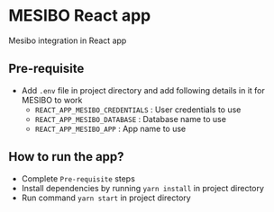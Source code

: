 # MESIBO React app

Mesibo integration in React app

## Pre-requisite

- Add `.env` file in project directory and add following details in it for MESIBO to work
  - `REACT_APP_MESIBO_CREDENTIALS` : User credentials to use
  - `REACT_APP_MESIBO_DATABASE` : Database name to use
  - `REACT_APP_MESIBO_APP` : App name to use

## How to run the app?

- Complete `Pre-requisite` steps
- Install dependencies by running `yarn install` in project directory
- Run command `yarn start` in project directory
